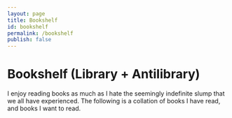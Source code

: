 ```yaml
---
layout: page
title: Bookshelf
id: bookshelf
permalink: /bookshelf
publish: false
---
```


# Bookshelf (Library + Antilibrary)

I enjoy reading books as much as I hate the seemingly indefinite slump that we all have experienced. The following is a collation of books I have read, and books I want to read. 


